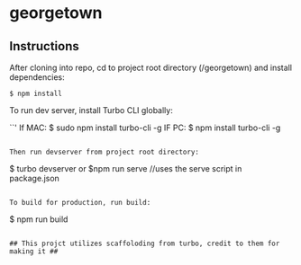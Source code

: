 # georgetown

## Instructions
After cloning into repo, cd to project root directory (/georgetown) and install dependencies:

```
$ npm install
```
To run dev server, install Turbo CLI globally:

``'
If MAC: $ sudo npm install turbo-cli -g
IF PC: $ npm install turbo-cli -g
```

Then run devserver from project root directory:

```
$ turbo devserver
or
$npm run serve //uses the serve script in package.json
```

To build for production, run build:

```
$ npm run build
```

## This projct utilizes scaffoloding from turbo, credit to them for making it ##